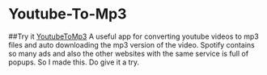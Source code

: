# Youtube-To-Mp3
##Try it [YoutubeToMp3](https://onelast.onrender.com/)
A useful app for converting youtube videos to mp3 files and auto downloading the mp3 version of the video. Spotify contains so many ads and also the other websites with the same service is full of popups. So I made this. Do give it a try.
